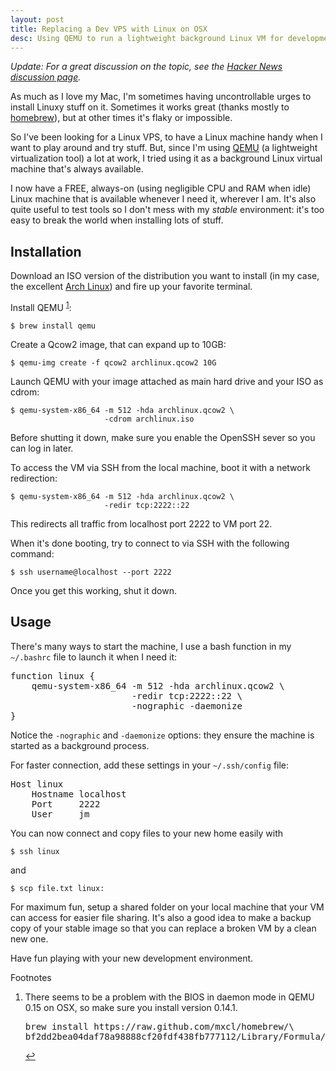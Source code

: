 ```yaml
---
layout: post
title: Replacing a Dev VPS with Linux on OSX
desc: Using QEMU to run a lightweight background Linux VM for development.
---
```


*Update: For a great discussion on the topic, see the [Hacker News discussion page][HN].*

As much as I love my Mac, I'm sometimes having uncontrollable urges to install Linuxy stuff on it. Sometimes it works great (thanks mostly to [homebrew][brew]), but at other times it's flaky or impossible.

So I've been looking for a Linux VPS, to have a Linux machine handy when I want to play around and try stuff. But, since I'm using [QEMU][qemu] (a lightweight virtualization tool) a lot at work, I tried using it as a background Linux virtual machine that's always available.

I now have a FREE, always-on (using negligible CPU and RAM when idle) Linux machine that is available whenever I need it, wherever I am. It's also quite useful to test tools so I don't mess with my *stable* environment: it's too easy to break the world when installing lots of stuff.


Installation
------------

Download an ISO version of the distribution you want to install (in my case, the excellent [Arch Linux][arch]) and fire up your favorite terminal.

Install QEMU <sup id="fn1">[1]</sup>:

    $ brew install qemu

Create a Qcow2 image, that can expand up to 10GB:

    $ qemu-img create -f qcow2 archlinux.qcow2 10G

Launch QEMU with your image attached as main hard drive and your ISO as cdrom:

    $ qemu-system-x86_64 -m 512 -hda archlinux.qcow2 \
                         -cdrom archlinux.iso

Before shutting it down, make sure you enable the OpenSSH sever so you can log in later.

To access the VM via SSH from the local machine, boot it with a network redirection:

    $ qemu-system-x86_64 -m 512 -hda archlinux.qcow2 \
                         -redir tcp:2222::22

This redirects all traffic from localhost port 2222 to VM port 22.

When it's done booting, try to connect to via SSH with the following command:

    $ ssh username@localhost --port 2222

Once you get this working, shut it down.


Usage
-----

There's many ways to start the machine, I use a bash function in my `~/.bashrc` file to launch it when I need it:

<pre>
<span class="Function">function</span> <span class="Function">linux {</span>
    qemu-system-x86_64 <span class="Special">-m</span> <span class="Number">512</span> <span class="Special">-hda</span> archlinux.qcow2 \
                       <span class="Special">-redir</span> tcp:<span class="Number">2222</span>::<span class="Number">22</span> \
                       <span class="Special">-nographic</span> <span class="Special">-daemonize</span>
<span class="Function">}</span>
</pre>

<!--    function linux {
        qemu-system-x86_64 -m 512 -hda archlinux.qcow2 -redir tcp:2222::22 \
                           -nographic -daemonize
    }
-->

Notice the `-nographic` and `-daemonize` options: they ensure the machine is started as a background process.

For faster connection, add these settings in your `~/.ssh/config` file:

<pre>
<span class="Type">Host</span> linux
    <span class="Statement">Hostname</span> localhost
    <span class="Statement">Port</span>     <span class="Constant">2222</span>
    <span class="Statement">User</span>     jm
</pre>

<!--    Host linux
        User     username
        Hostname localhost
        Port     2222
-->

You can now connect and copy files to your new home easily with

    $ ssh linux

and

    $ scp file.txt linux:

For maximum fun, setup a shared folder on your local machine that your VM can access for easier file sharing. It's also a good idea to make a backup copy of your stable image so that you can replace a broken VM by a clean new one.

Have fun playing with your new development environment.

<div class="footnotes">
<p>Footnotes</p>
<ol>
<li id="ffn1">There seems to be a problem with the BIOS in daemon mode in QEMU 0.15 on OSX, so make sure you install version 0.14.1.
<pre>brew install https://raw.github.com/mxcl/homebrew/\
bf2dd2bea04daf78a98888cf20fdf438fb777112/Library/Formula/qemu.rb</pre> <a href="#fn1" title="Jump back to footnote 1 in the text.">&#8617;</a></li>
</ol>
</div>

[brew]: http://mxcl.github.com/homebrew/
[qemu]: http://wiki.qemu.org/Main_Page
[arch]: http://archlinux.org

[1]: #ffn1

[HN]: http://news.ycombinator.com/item?id=2969072
